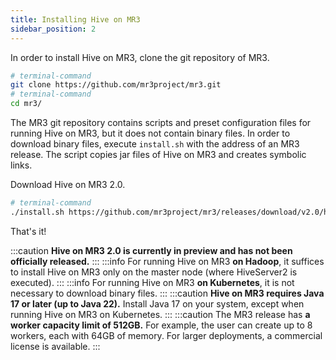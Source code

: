 ```yaml
---
title: Installing Hive on MR3
sidebar_position: 2
---
```


In order to install Hive on MR3, 
clone the git repository of MR3.

```sh
# terminal-command
git clone https://github.com/mr3project/mr3.git
# terminal-command
cd mr3/
```

The MR3 git repository contains scripts and preset configuration files
for running Hive on MR3, but it does not contain binary files.
In order to download binary files,
execute `install.sh` with the address of an MR3 release.
The script copies jar files of Hive on MR3 and creates symbolic links.

Download Hive on MR3 2.0.

```sh
# terminal-command
./install.sh https://github.com/mr3project/mr3/releases/download/v2.0/hive4-mr3-2.0.tar.gz
```

That's it!

:::caution
**Hive on MR3 2.0 is currently in preview and has not been officially released.**
:::
:::info
For running Hive on MR3 **on Hadoop**,
it suffices to install Hive on MR3 only on the master node (where HiveServer2 is executed).
:::
:::info
For running Hive on MR3 **on Kubernetes**, it is not necessary to download binary files.
:::
:::caution
**Hive on MR3 requires Java 17 or later (up to Java 22).**
Install Java 17 on your system,
except when running Hive on MR3 on Kubernetes.
:::
:::caution
The MR3 release has **a worker capacity limit of 512GB.**
For example, the user can create up to 8 workers, each with 64GB of memory.
For larger deployments, a commercial license is available.
:::

